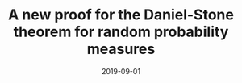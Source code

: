 ---
title: 'A new proof for the Daniel-Stone theorem for random probability measures'
collection: publications
permalink: proc/2019-147-09/S0002-9939-2019-14520-2/
date: 2019-09-01
venue: 'Proceedings of the American Mathematical Society'
citation: 'Xue Liu. A new proof for the Daniel-Stone theorem for random probability measures, Proceedings of the American Mathematical Society, 147(2019), no.9, 3887-3895. DOI:10.1090/proc/14520.'
doi: 10.1090/proc/14520
---